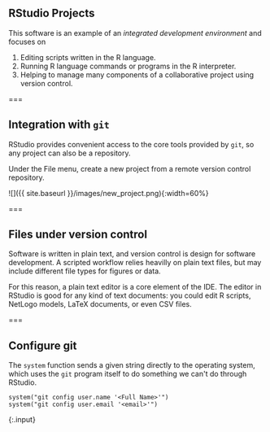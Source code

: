 ---
---

## RStudio Projects

This software is an example of an *integrated development environment* and focuses on

1. Editing scripts written in the R language.
1. Running R language commands or programs in the R interpreter.
1. Helping to manage many components of a collaborative project using version control.

===

## Integration with `git`

RStudio provides convenient access to the core tools provided by `git`, so any project can also be a repository.

Under the File menu, create a new project from a remote version control repository.

![]({{ site.baseurl }}/images/new_project.png){:width=60%}

===

## Files under version control

Software is written in plain text, and version control is design for software development. A scripted workflow relies heavilly on plain text files, but may include different file types for figures or data.

For this reason, a plain text editor is a core element of the IDE. The editor in RStudio is good for any kind of text documents: you could edit R scripts, NetLogo models, LaTeX documents, or even CSV files.

===

## Configure git

The `system` function sends a given string directly to the operating system, which uses the `git` program itself to do something we can't do through RStudio. 

~~~
system("git config user.name '<Full Name>'")
system("git config user.email '<email>'")
~~~
{:.input}
